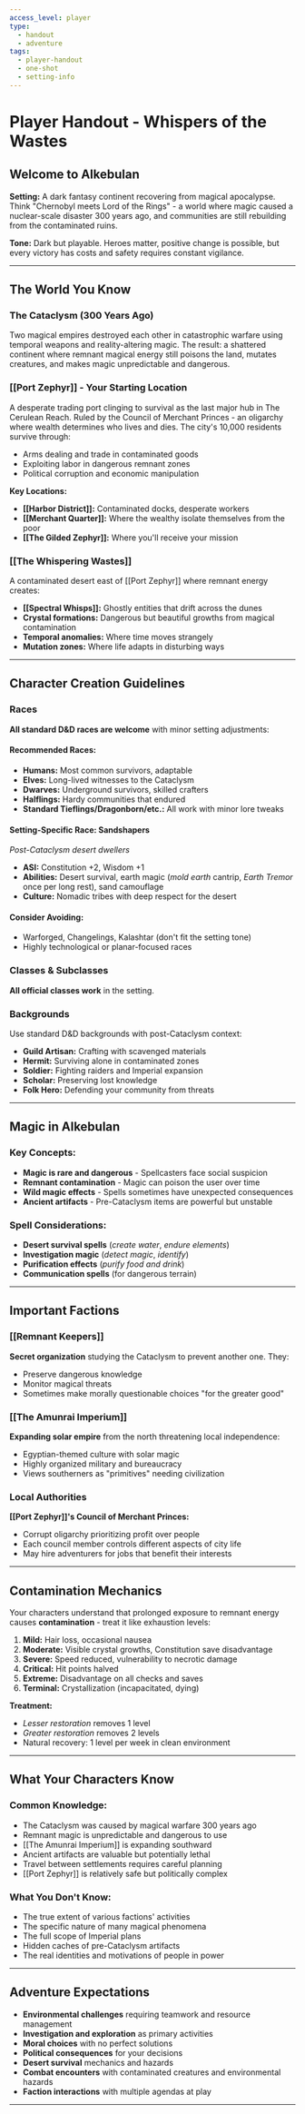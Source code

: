 ```yaml
---
access_level: player
type:
  - handout
  - adventure
tags:
  - player-handout
  - one-shot
  - setting-info
---
```


# Player Handout - Whispers of the Wastes

## Welcome to Alkebulan

**Setting:** A dark fantasy continent recovering from magical apocalypse. Think "Chernobyl meets Lord of the Rings" - a world where magic caused a nuclear-scale disaster 300 years ago, and communities are still rebuilding from the contaminated ruins.

**Tone:** Dark but playable. Heroes matter, positive change is possible, but every victory has costs and safety requires constant vigilance.

---

## The World You Know

### The Cataclysm (300 Years Ago)
Two magical empires destroyed each other in catastrophic warfare using temporal weapons and reality-altering magic. The result: a shattered continent where remnant magical energy still poisons the land, mutates creatures, and makes magic unpredictable and dangerous.

### [[Port Zephyr]] - Your Starting Location
A desperate trading port clinging to survival as the last major hub in The Cerulean Reach. Ruled by the Council of Merchant Princes - an oligarchy where wealth determines who lives and dies. The city's 10,000 residents survive through:
- Arms dealing and trade in contaminated goods
- Exploiting labor in dangerous remnant zones
- Political corruption and economic manipulation

**Key Locations:**
- **[[Harbor District]]:** Contaminated docks, desperate workers
- **[[Merchant Quarter]]:** Where the wealthy isolate themselves from the poor
- **[[The Gilded Zephyr]]:** Where you'll receive your mission

### [[The Whispering Wastes]]
A contaminated desert east of [[Port Zephyr]] where remnant energy creates:
- **[[Spectral Whisps]]:** Ghostly entities that drift across the dunes
- **Crystal formations:** Dangerous but beautiful growths from magical contamination
- **Temporal anomalies:** Where time moves strangely
- **Mutation zones:** Where life adapts in disturbing ways

---

## Character Creation Guidelines

### Races
**All standard D&D races are welcome** with minor setting adjustments:

#### Recommended Races:
- **Humans:** Most common survivors, adaptable
- **Elves:** Long-lived witnesses to the Cataclysm
- **Dwarves:** Underground survivors, skilled crafters
- **Halflings:** Hardy communities that endured
- **Standard Tieflings/Dragonborn/etc.:** All work with minor lore tweaks

#### Setting-Specific Race: **Sandshapers**
*Post-Cataclysm desert dwellers*
- **ASI:** Constitution +2, Wisdom +1
- **Abilities:** Desert survival, earth magic (*mold earth* cantrip, *Earth Tremor* once per long rest), sand camouflage
- **Culture:** Nomadic tribes with deep respect for the desert

#### Consider Avoiding:
- Warforged, Changelings, Kalashtar (don't fit the setting tone)
- Highly technological or planar-focused races

### Classes & Subclasses
**All official classes work** in the setting.

### Backgrounds
Use standard D&D backgrounds with post-Cataclysm context:
- **Guild Artisan:** Crafting with scavenged materials
- **Hermit:** Surviving alone in contaminated zones
- **Soldier:** Fighting raiders and Imperial expansion
- **Scholar:** Preserving lost knowledge
- **Folk Hero:** Defending your community from threats

---

## Magic in Alkebulan

### Key Concepts:
- **Magic is rare and dangerous** - Spellcasters face social suspicion
- **Remnant contamination** - Magic can poison the user over time
- **Wild magic effects** - Spells sometimes have unexpected consequences
- **Ancient artifacts** - Pre-Cataclysm items are powerful but unstable

### Spell Considerations:
- **Desert survival spells** (*create water*, *endure elements*)
- **Investigation magic** (*detect magic*, *identify*)
- **Purification effects** (*purify food and drink*)
- **Communication spells** (for dangerous terrain)

---

## Important Factions

### [[Remnant Keepers]]
**Secret organization** studying the Cataclysm to prevent another one. They:
- Preserve dangerous knowledge
- Monitor magical threats
- Sometimes make morally questionable choices "for the greater good"

### [[The Amunrai Imperium]]
**Expanding solar empire** from the north threatening local independence:
- Egyptian-themed culture with solar magic
- Highly organized military and bureaucracy
- Views southerners as "primitives" needing civilization

### Local Authorities
**[[Port Zephyr]]'s Council of Merchant Princes:**
- Corrupt oligarchy prioritizing profit over people
- Each council member controls different aspects of city life
- May hire adventurers for jobs that benefit their interests

---

## Contamination Mechanics

Your characters understand that prolonged exposure to remnant energy causes **contamination** - treat it like exhaustion levels:

1. **Mild:** Hair loss, occasional nausea
2. **Moderate:** Visible crystal growths, Constitution save disadvantage
3. **Severe:** Speed reduced, vulnerability to necrotic damage
4. **Critical:** Hit points halved
5. **Extreme:** Disadvantage on all checks and saves
6. **Terminal:** Crystallization (incapacitated, dying)

**Treatment:**
- *Lesser restoration* removes 1 level
- *Greater restoration* removes 2 levels
- Natural recovery: 1 level per week in clean environment

---

## What Your Characters Know

### Common Knowledge:
- The Cataclysm was caused by magical warfare 300 years ago
- Remnant magic is unpredictable and dangerous to use
- [[The Amunrai Imperium]] is expanding southward
- Ancient artifacts are valuable but potentially lethal
- Travel between settlements requires careful planning
- [[Port Zephyr]] is relatively safe but politically complex

### What You Don't Know:
- The true extent of various factions' activities
- The specific nature of many magical phenomena
- The full scope of Imperial plans
- Hidden caches of pre-Cataclysm artifacts
- The real identities and motivations of people in power

---

## Adventure Expectations

- **Environmental challenges** requiring teamwork and resource management
- **Investigation and exploration** as primary activities
- **Moral choices** with no perfect solutions
- **Political consequences** for your decisions
- **Desert survival** mechanics and hazards
- **Combat encounters** with contaminated creatures and environmental hazards
- **Faction interactions** with multiple agendas at play

---